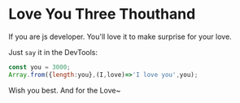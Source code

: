 # Love You Three Thouthand
If you are js developer.
You'll love it to make surprise for your love.

Just `say` it in the DevTools:
```js
const you = 3000;
Array.from({length:you},(I,love)=>'I love you',you);
```

Wish you best.
And for the Love~
